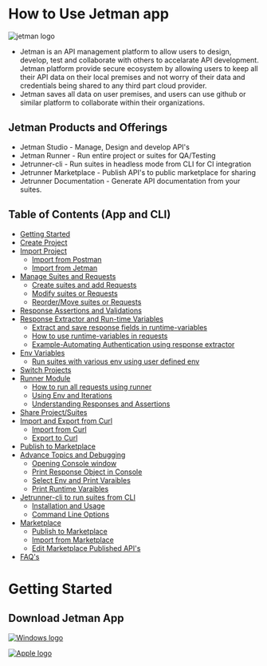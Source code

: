 # How to Use Jetman app
![jetman logo](https://jetmanlabs.com/media/icons/MainPage_jetmanLogo2.png)

* Jetman is an API management platform to allow users to design, develop, test and collaborate with others to accelarate API development. Jetman platform provide secure ecosystem by allowing users to keep all their API data on their local premises and not worry of their data and credentials being shared to any third part cloud provider.
* Jetman saves all data on user premises, and users can use github or similar platform to collaborate within their organizations.


## Jetman Products and Offerings
- Jetman Studio - Manage, Design and develop API's
- Jetman Runner - Run entire project or suites for QA/Testing
- Jetrunner-cli - Run suites in headless mode from CLI for CI integration
- Jetrunner Marketplace - Publish API's to public marketplace for sharing
- Jetrunner Documentation - Generate API documentation from your suites.

## Table of Contents (App and CLI)
- [Getting Started](#getting-started)
- [Create Project](#create-project)
- [Import Project](#import-project)
  - [Import from Postman](#import-from-postman)
  - [Import from Jetman](#import-from-jetman)
- [Manage Suites and Requests](#manage-suites-and-requests)
  - [Create suites and add Requests](#create-suites-and-add-requests)
  - [Modify suites or Requests](#modify-suites-or-requests)
  - [Reorder/Move suites or Requests](#move-suites-or-requests)
- [Response Assertions and Validations](#response-assertions-and-validations)
- [Response Extractor and Run-time Variables](#response-extractor-and-run-time-variables)
  - [Extract and save response fields in runtime-variables](#extract-and-save-response-fields-in-runtime-variables)
  - [How to use runtime-variables in requests](#how-to-use-runtime-variables-in-requests)
  - [Example-Automating Authentication using response extractor](Example-Automating-Authentication-using-response-extractor)
- [Env Variables](#Env-Variables)
  - [Run suites with various env using user defined env](#Run-suites-with-various-env-using-user-defined-env)
- [Switch Projects](#Switch-Projects)
- [Runner Module](#Runner-Module)
  - [How to run all requests using runner](#How-to-run-all-requests-using-runner)
  - [Using Env and Iterations](#Using-Env-and-Iterations)
  - [Understanding Responses and Assertions](#Understanding-Responses-and-Assertions)
- [Share Project/Suites](#Share-Project/Suites)
- [Import and Export from Curl](#Import-and-Export-from-Curl)
  - [Import from Curl](#Import-from-Curl)
  - [Export to Curl](#Export-to-Curl)
- [Publish to Marketplace](#Publish-to-Marketplace)
- [Advance Topics and Debugging](#Advance-Topics-and-Debugging)
  - [Opening Console window](#Opening-Console-window)
  - [Print Response Object in Console](#Print-Response-Object-in-Console)
  - [Select Env and Print Varaibles](#Select-Env-and-Print-Varaibles)
  - [Print Runtime Varaibles](#Print-Runtime-Varaibles)
- [Jetrunner-cli to run suites from CLI](#Jetrunner-cli-to-run-suites-from-CLI)
  - [Installation and Usage](#Installation-and-Usage)
  - [Command Line Options](#Command-Line-Options)
- [Marketplace](#Marketplace)
  - [Publish to Marketplace](#Publish-to-Marketplace)
  - [Import from Marketplace](#Import-from-Marketplace)
  - [Edit Marketplace Published API's](#Edit-Marketplace-Published-API's)
- [FAQ's](#FAQ's)

# Getting Started

## Download Jetman App

[![Windows logo](https://jetmanlabs.com/docs/media/ss/window.png)](https://github.com/jetmanlabs/app/releases/download/v23.4.25/jetman-Setup-23.4.25.exe)

[![Apple logo](https://jetmanlabs.com/docs/media/ss/mac.png)](https://github.com/jetmanlabs/app/releases/download/v23.4.25/jetman-23.4.25.dmg)

